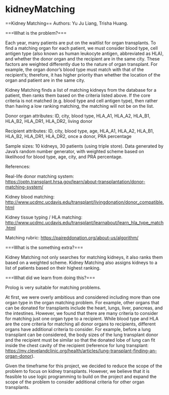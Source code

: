 # kidneyMatching

==Kidney Matching==
Authors: Yu Ju Liang, Trisha Huang.

===What is the problem?===

Each year, many patients are put on the waitlist for organ transplants. To find a matching organ for each patient, we must consider blood type, cell antigen type (also known as human leukocyte antigen, abbreviated as HLA), and whether the donor organ and the recipient are in the same city. These factors are weighted differently due to the nature of organ transplant. For example, the organ donor’s blood type must match with that of the recipient’s; therefore, it has higher priority than whether the location of the organ and patient are in the same city. 

Kidney Matching finds a list of matching kidneys from the database for a patient, then ranks them based on the criteria listed above. If the core criteria is not matched (e.g. blood type and cell antigen type), then rather than having a low ranking matching, the matching will  not be on the list.

Donor organ attributes:
ID, city, blood type, HLA_A1, HLA_A2, HLA_B1, HLA_B2, HLA_DR1, HLA_DR2, living donor

Recipient attributes:
ID, city, blood type, age, HLA_A1, HLA_A2, HLA_B1, HLA_B2, HLA_DR1, HLA_DR2, once a donor, PRA percentage

Sample sizes: 10 kidneys, 30 patients (using triple store).
Data generated by Java’s random number generator, with weighted scheme based on likelihood for blood type, age, city, and PRA percentage.

References:

Real-life donor matching system: https://optn.transplant.hrsa.gov/learn/about-transplantation/donor-matching-system/

Kidney blood matching: http://www.ucdmc.ucdavis.edu/transplant/livingdonation/donor_compatible.html

Kidney tissue typing / HLA matching: http://www.ucdmc.ucdavis.edu/transplant/learnabout/learn_hla_type_match.html

Matching rubric: https://paireddonation.org/about-us/algorithm/  


===What is the something extra?===

Kidney Matching not only searches for matching kidneys, it also ranks them based on a weighted scheme.
    Kidney Matching also assigns kidneys to a list of patients based on their highest ranking.    

===What did we learn from doing this?===

Prolog is very suitable for matching problems. 

At first, we were overly ambitious and considered including more than one organ type in the organ matching problem. For example, other organs that can be donated for transplants include the heart, lungs, liver, pancreas, and the intestines. However, we found that there are many criteria to consider for matching just one organ type to a recipient. While blood type and HLA are the core criteria for matching all donor organs to recipients, different organs have additional criteria to consider. For example, before a lung transplant can be considered, the body sizes of the lung transplant donor and the recipient must be similar so that the donated lobe of lung can fit inside the chest cavity of the recipient (reference for lung transplant: https://my.clevelandclinic.org/health/articles/lung-transplant-finding-an-organ-donor). 

Given the timeframe for this project, we decided to reduce the scope of the problem to focus on kidney transplants. However, we believe that it is feasible to use logic programming to build on the project and expand the scope of the problem to consider additional criteria for other organ transplants. 

